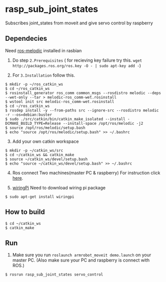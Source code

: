 # rasp_sub_joint_states

Subscribes joint_states from moveit and give servo control by raspberry

## Dependecies

Need [ros-melodic](http://wiki.ros.org/ROSberryPi/Installing%20ROS%20Melodic%20on%20the%20Raspberry%20Pi) installed in rasbian

  1. Do step `2.Prerequisites` ( for recieving key failure try this. `wget http://packages.ros.org/ros.key -O - | sudo apt-key add -`)

  2. For `3.Installation` follow this.
  
    $ mkdir -p ~/ros_catkin_ws
    $ cd ~/ros_catkin_ws
    $ rosinstall_generator ros_comm common_msgs --rosdistro melodic --deps --wet-only --tar > melodic-ros_comm-wet.rosinstall
    $ wstool init src melodic-ros_comm-wet.rosinstall
    $ cd ~/ros_catkin_ws
    $ rosdep install -y --from-paths src --ignore-src --rosdistro melodic -r --os=debian:buster
    $ sudo ./src/catkin/bin/catkin_make_isolated --install -DCMAKE_BUILD_TYPE=Release --install-space /opt/ros/melodic -j2
    $ source /opt/ros/melodic/setup.bash
    $ echo "source /opt/ros/melodic/setup.bash" >> ~/.bashrc
  
  3. Add your own catkin workspace
  
    $ mkdir -p ~/catkin_ws/src
    $ cd ~/catkin_ws && catkin_make
    $ source ~/catkin_ws/devel/setup.bash
    $ echo "source ~/catkin_ws/devel/setup.bash" >> ~/.bashrc
    
  4. Ros connect Two machines(master PC & raspberry)
    For instruction click [here](https://blog.iolate.kr/225#:~:text=ROS%20%EB%8A%94%20TCP%20layer%EC%97%90%EC%84%9C,%ED%95%9C%EB%8B%A4%EC%9D%8C%EC%97%90%20%EC%84%A4%EC%A0%95%EC%9D%84%20%ED%95%B4%EC%A3%BC%EB%A9%B4%20%EB%90%A8.).
   
  5. [wiringPi](https://roboticsbackend.com/introduction-to-wiringpi-for-raspberry-pi/)
    Need to download wiring pi package
    
    $ sudo apt-get install wiringpi

## How to build

    $ cd ~/catkin_ws
    $ catkin_make
    
## Run

  1. Make sure you run `roslaunch armrobot_moveit demo.launch` on your master PC. (Also make sure your PC and raspberry is connect with ROS.) 

    $ rosrun rasp_sub_joint_states servo_control
    
